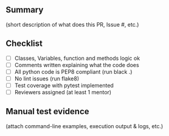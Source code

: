 ## Summary

(short description of what does this PR, Issue #, etc.)

## Checklist

- [ ] Classes, Variables, function and methods logic  ok
- [ ] Comments written explaining what the code does
- [ ] All python code is PEP8 compliant (run black .)
- [ ] No lint issues (run flake8)
- [ ] Test coverage with pytest implemented
- [ ] Reviewers assigned (at least 1 mentor)

## Manual test evidence

(attach command-line examples, execution output & logs, etc.)
